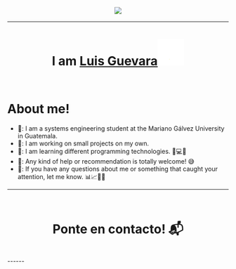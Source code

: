 <p align="center">
 <img src="https://i.postimg.cc/kMTL3kFW/Banner-Luis-Guevara.png">
</p>
<hr>
<h1 align="center">I am <a href="https://github.com/LuisGuevara80">Luis Guevara<a><img src="https://github.com/Kathryn-Jie/Kathryn-Jie/blob/main/wave.gif" width="60px"/></h1>
<Br>
<h1>About me! </h1>

 
- 🏫: I am a systems engineering student at the Mariano Gálvez University in Guatemala.
- 🔭: I am working on small projects on my own.
- 🌱: I am learning different programming technologies. 🧠💻🤖
- 🤔: Any kind of help or recommendation is totally welcome!  😅
- 💬: If you have any questions about me or something that caught your attention, let me know. 📊📈🤖🧠
  
<hr>
<Br>
<h1 align="center">Ponte en contacto! 📬</h1>
<Br>
------
  
